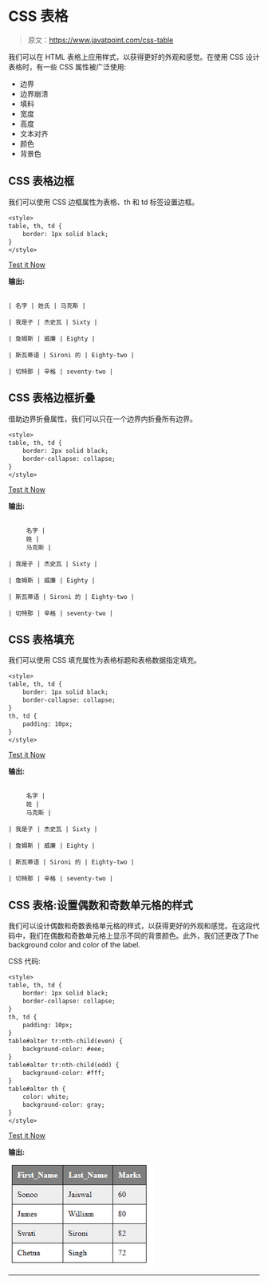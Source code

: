 # CSS 表格

> 原文：<https://www.javatpoint.com/css-table>

我们可以在 HTML 表格上应用样式，以获得更好的外观和感觉。在使用 CSS 设计表格时，有一些 CSS 属性被广泛使用:

*   边界
*   边界崩溃
*   填料
*   宽度
*   高度
*   文本对齐
*   颜色
*   背景色

## CSS 表格边框

我们可以使用 CSS 边框属性为表格、th 和 td 标签设置边框。

```
<style>
table, th, td {
    border: 1px solid black;
}
</style>

```

[Test it Now](https://www.javatpoint.com/oprweb/test.jsp?filename=htmltable4)

**输出:**

```

| 名字 | 姓氏 | 马克斯 |

| 我是子 | 杰史瓦 | Sixty |

| 詹姆斯 | 威廉 | Eighty |

| 斯瓦蒂语 | Sironi 的 | Eighty-two |

| 切特那 | 辛格 | seventy-two |

```

## CSS 表格边框折叠

借助边界折叠属性，我们可以只在一个边界内折叠所有边界。

```
<style>
table, th, td {
    border: 2px solid black;
    border-collapse: collapse;
}
</style>

```

[Test it Now](https://www.javatpoint.com/oprweb/test.jsp?filename=htmltable5)

**输出:**

```

     名字 |
     姓 |
     马克斯 |

| 我是子 | 杰史瓦 | Sixty |

| 詹姆斯 | 威廉 | Eighty |

| 斯瓦蒂语 | Sironi 的 | Eighty-two |

| 切特那 | 辛格 | seventy-two |

```

## CSS 表格填充

我们可以使用 CSS 填充属性为表格标题和表格数据指定填充。

```
<style>
table, th, td {
    border: 1px solid black;
    border-collapse: collapse;
}
th, td {
    padding: 10px;
}
</style>

```

[Test it Now](https://www.javatpoint.com/oprweb/test.jsp?filename=htmltable6)

**输出:**

```

     名字 |
     姓 |
     马克斯 |

| 我是子 | 杰史瓦 | Sixty |

| 詹姆斯 | 威廉 | Eighty |

| 斯瓦蒂语 | Sironi 的 | Eighty-two |

| 切特那 | 辛格 | seventy-two |

```

## CSS 表格:设置偶数和奇数单元格的样式

我们可以设计偶数和奇数表格单元格的样式，以获得更好的外观和感觉。在这段代码中，我们在偶数和奇数单元格上显示不同的背景颜色。此外，我们还更改了The background color and color of the label.

CSS 代码:

```
<style>
table, th, td {
    border: 1px solid black;
    border-collapse: collapse;
}
th, td {
    padding: 10px;
}
table#alter tr:nth-child(even) {
    background-color: #eee;
}
table#alter tr:nth-child(odd) {
    background-color: #fff;
}
table#alter th {
    color: white;
    background-color: gray;
}
</style>

```

[Test it Now](https://www.javatpoint.com/oprweb/test.jsp?filename=htmltable8)

**输出:**

![CSS table even and odd](img/8f7e95848ebfd9d639c7be9e159234ed.png)

* * *